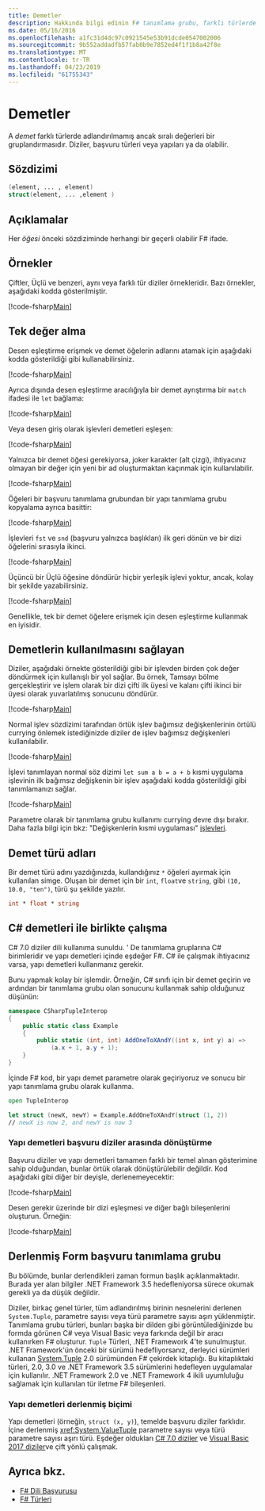 ```yaml
---
title: Demetler
description: Hakkında bilgi edinin F# tanımlama grubu, farklı türlerde adlandırılmamış ancak sıralı değerleri gruplandırmasıdır.
ms.date: 05/16/2016
ms.openlocfilehash: a1fc31d4dc97c0921545e53b91dcde0547002006
ms.sourcegitcommit: 9b552addadfb57fab0b9e7852ed4f1f1b8a42f8e
ms.translationtype: MT
ms.contentlocale: tr-TR
ms.lasthandoff: 04/23/2019
ms.locfileid: "61755343"
---
```

# <a name="tuples"></a>Demetler

A *demet* farklı türlerde adlandırılmamış ancak sıralı değerleri bir gruplandırmasıdır.  Diziler, başvuru türleri veya yapıları ya da olabilir.

## <a name="syntax"></a>Sözdizimi

```fsharp
(element, ... , element)
struct(element, ... ,element )
```

## <a name="remarks"></a>Açıklamalar

Her *öğesi* önceki sözdiziminde herhangi bir geçerli olabilir F# ifade.

## <a name="examples"></a>Örnekler

Çiftler, Üçlü ve benzeri, aynı veya farklı tür diziler örnekleridir. Bazı örnekler, aşağıdaki kodda gösterilmiştir.

[!code-fsharp[Main](../../../samples/snippets/fsharp/tuples/basic-examples.fsx#L6-L21)]

## <a name="obtaining-individual-values"></a>Tek değer alma

Desen eşleştirme erişmek ve demet öğelerin adlarını atamak için aşağıdaki kodda gösterildiği gibi kullanabilirsiniz.

[!code-fsharp[Main](../../../samples/snippets/fsharp/tuples/basic-examples.fsx#L27-L29)]

Ayrıca dışında desen eşleştirme aracılığıyla bir demet ayrıştırma bir `match` ifadesi ile `let` bağlama:

[!code-fsharp[Main](../../../samples/snippets/fsharp/tuples/basic-examples.fsx#L34-L37)]

Veya desen giriş olarak işlevleri demetleri eşleşen:

[!code-fsharp[Main](../../../samples/snippets/fsharp/tuples/basic-examples.fsx#L43-L47)]

Yalnızca bir demet öğesi gerekiyorsa, joker karakter (alt çizgi), ihtiyacınız olmayan bir değer için yeni bir ad oluşturmaktan kaçınmak için kullanılabilir.

[!code-fsharp[Main](../../../samples/snippets/fsharp/tuples/basic-examples.fsx#L53-L54)]

Öğeleri bir başvuru tanımlama grubundan bir yapı tanımlama grubu kopyalama ayrıca basittir:

[!code-fsharp[Main](../../../samples/snippets/fsharp/tuples/basic-examples.fsx#L62-L66)]

İşlevleri `fst` ve `snd` (başvuru yalnızca başlıkları) ilk geri dönün ve bir dizi öğelerini sırasıyla ikinci.

[!code-fsharp[Main](../../../samples/snippets/fsharp/tuples/basic-examples.fsx#L72-L73)]

Üçüncü bir Üçlü öğesine döndürür hiçbir yerleşik işlevi yoktur, ancak, kolay bir şekilde yazabilirsiniz.

[!code-fsharp[Main](../../../samples/snippets/fsharp/tuples/basic-examples.fsx#L78-L78)]

Genellikle, tek bir demet öğelere erişmek için desen eşleştirme kullanmak en iyisidir.

## <a name="using-tuples"></a>Demetlerin kullanılmasını sağlayan

Diziler, aşağıdaki örnekte gösterildiği gibi bir işlevden birden çok değer döndürmek için kullanışlı bir yol sağlar. Bu örnek, Tamsayı bölme gerçekleştirir ve işlem olarak bir dizi çifti ilk üyesi ve kalanı çifti ikinci bir üyesi olarak yuvarlatılmış sonucunu döndürür.

[!code-fsharp[Main](../../../samples/snippets/fsharp/tuples/basic-examples.fsx#L83-L86)]

Normal işlev sözdizimi tarafından örtük işlev bağımsız değişkenlerinin örtülü currying önlemek istediğinizde diziler de işlev bağımsız değişkenleri kullanılabilir.

[!code-fsharp[Main](../../../samples/snippets/fsharp/tuples/basic-examples.fsx#L88-L88)]

İşlevi tanımlayan normal söz dizimi `let sum a b = a + b` kısmi uygulama işlevinin ilk bağımsız değişkenin bir işlev aşağıdaki kodda gösterildiği gibi tanımlamanızı sağlar.

[!code-fsharp[Main](../../../samples/snippets/fsharp/tuples/basic-examples.fsx#L90-L94)]

Parametre olarak bir tanımlama grubu kullanımı currying devre dışı bırakır. Daha fazla bilgi için bkz: "Değişkenlerin kısmi uygulaması" [işlevleri](functions/index.md).

## <a name="names-of-tuple-types"></a>Demet türü adları

Bir demet türü adını yazdığınızda, kullandığınız `*` öğeleri ayırmak için kullanılan simge. Oluşan bir demet için bir `int`, `float`ve `string`, gibi `(10, 10.0, "ten")`, türü şu şekilde yazılır.

```fsharp
int * float * string
```

## <a name="interoperation-with-c-tuples"></a>C# demetleri ile birlikte çalışma

C# 7.0 diziler dili kullanıma sunuldu.  ' De tanımlama gruplarına C# birimleridir ve yapı demetleri içinde eşdeğer F#.  C# ile çalışmak ihtiyacınız varsa, yapı demetleri kullanmanız gerekir.

Bunu yapmak kolay bir işlemdir.  Örneğin, C# sınıfı için bir demet geçirin ve ardından bir tanımlama grubu olan sonucunu kullanmak sahip olduğunuz düşünün:

```csharp
namespace CSharpTupleInterop
{
    public static class Example
    {
        public static (int, int) AddOneToXAndY((int x, int y) a) =>
            (a.x + 1, a.y + 1);
    }
}
```

İçinde F# kod, bir yapı demet parametre olarak geçiriyoruz ve sonucu bir yapı tanımlama grubu olarak kullanma.

```fsharp
open TupleInterop

let struct (newX, newY) = Example.AddOneToXAndY(struct (1, 2))
// newX is now 2, and newY is now 3
```

### <a name="converting-between-reference-tuples-and-struct-tuples"></a>Yapı demetleri başvuru diziler arasında dönüştürme

Başvuru diziler ve yapı demetleri tamamen farklı bir temel alınan gösterimine sahip olduğundan, bunlar örtük olarak dönüştürülebilir değildir.  Kod aşağıdaki gibi diğer bir deyişle, derlenemeyecektir:

[!code-fsharp[Main](../../../samples/snippets/fsharp/tuples/interop.fsx#L5-L12)]

Desen gerekir üzerinde bir dizi eşleşmesi ve diğer bağlı bileşenlerini oluşturun.  Örneğin:

[!code-fsharp[Main](../../../samples/snippets/fsharp/tuples/interop.fsx#L18-L22)]

## <a name="compiled-form-of-reference-tuples"></a>Derlenmiş Form başvuru tanımlama grubu

Bu bölümde, bunlar derlendikleri zaman formun başlık açıklanmaktadır.  Burada yer alan bilgiler .NET Framework 3.5 hedefleniyorsa sürece okumak gerekli ya da düşük değildir.

Diziler, birkaç genel türler, tüm adlandırılmış birinin nesnelerini derlenen `System.Tuple`, parametre sayısı veya türü parametre sayısı aşırı yüklenmiştir. Tanımlama grubu türleri, bunları başka bir dilden gibi görüntülediğinizde bu formda görünen C# veya Visual Basic veya farkında değil bir aracı kullanırken F# oluşturur. `Tuple` Türleri, .NET Framework 4'te sunulmuştur. .NET Framework'ün önceki bir sürümü hedefliyorsanız, derleyici sürümleri kullanan [System.Tuple](https://msdn.microsoft.com/library/5ac7953d-acdc-4a58-bfb7-c1f6406c0fa3) 2.0 sürümünden F# çekirdek kitaplığı. Bu kitaplıktaki türleri, 2.0, 3.0 ve .NET Framework 3.5 sürümlerini hedefleyen uygulamalar için kullanılır. .NET Framework 2.0 ve .NET Framework 4 ikili uyumluluğu sağlamak için kullanılan tür iletme F# bileşenleri.

### <a name="compiled-form-of-struct-tuples"></a>Yapı demetleri derlenmiş biçimi

Yapı demetleri (örneğin, `struct (x, y)`), temelde başvuru diziler farklıdır.  İçine derlenmiş <xref:System.ValueTuple> parametre sayısı veya türü parametre sayısı aşırı türü.  Eşdeğer oldukları [C# 7.0 diziler](../../csharp/tuples.md) ve [Visual Basic 2017 diziler](../../visual-basic/programming-guide/language-features/data-types/tuples.md)ve çift yönlü çalışmak.

## <a name="see-also"></a>Ayrıca bkz.

- [F# Dili Başvurusu](index.md)
- [F# Türleri](fsharp-types.md)